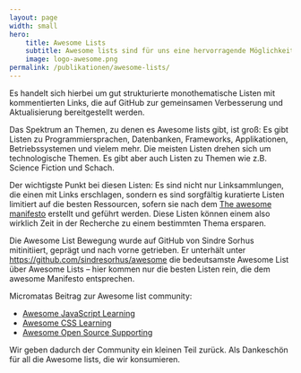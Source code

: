 ```yaml
---
layout: page
width: small
hero:
    title: Awesome Lists
    subtitle: Awesome lists sind für uns eine hervorragende Möglichkeit, sich zu  bestimmten Themen einen Überblick über die besten Ressourcen zu  verschaffen.
    image: logo-awesome.png
permalink: /publikationen/awesome-lists/
---
```


Es handelt sich hierbei um gut strukturierte monothematische Listen  mit kommentierten Links, die auf GitHub zur gemeinsamen Verbesserung und Aktualisierung bereitgestellt werden.

Das Spektrum an Themen, zu denen es Awesome lists gibt, ist groß: Es  gibt Listen zu Programmiersprachen, Datenbanken, Frameworks,  Applikationen, Betriebssystemen und vielem mehr. Die meisten Listen  drehen sich um technologische Themen. Es gibt aber auch Listen zu Themen wie z.B. Science Fiction und Schach.

Der wichtigste Punkt bei diesen Listen: Es sind nicht nur  Linksammlungen, die einen mit Links erschlagen, sondern es sind  sorgfältig kuratierte Listen limitiert auf die besten Ressourcen, sofern sie nach dem [The awesome manifesto](https://github.com/sindresorhus/awesome/blob/master/awesome.md) erstellt und geführt werden. Diese Listen können einem also wirklich Zeit in der Recherche zu einem bestimmten Thema ersparen.

Die Awesome List Bewegung wurde auf GitHub von Sindre Sorhus mitinitiiert, geprägt und nach vorne getrieben. Er unterhält unter https://github.com/sindresorhus/awesome die bedeutsamste Awesome List über Awesome Lists – hier kommen nur die  besten Listen rein, die dem awesome Manifesto entsprechen.

Micromatas Beitrag zur Awesome list community:

- [Awesome JavaScript Learning](https://github.com/micromata/awesome-javascript-learning)
- [Awesome CSS Learning](https://github.com/micromata/awesome-css-learning)
- [Awesome Open Source Supporting](https://github.com/micromata/awesome-open-source-supporting)

Wir geben dadurch der Community ein kleinen Teil zurück. Als Dankeschön für all die Awesome lists, die wir konsumieren.
